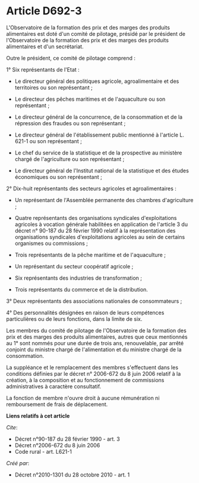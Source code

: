 # Article D692-3

L'Observatoire de la formation des prix et des marges des produits alimentaires est doté d'un comité de pilotage, présidé par
le président de l'Observatoire de la formation des prix et des marges des produits alimentaires et d'un secrétariat. 

Outre le président, ce comité de pilotage comprend : 

1° Six représentants de l'Etat :

- Le directeur général des politiques agricole, agroalimentaire et des territoires ou son représentant ;

- Le directeur des pêches maritimes et de l'aquaculture ou son représentant ;

- Le directeur général de la concurrence, de la consommation et de la répression des fraudes ou son représentant ;

- Le directeur général de l'établissement public mentionné à l'article L. 621-1 ou son représentant ;

- Le chef du service de la statistique et de la prospective au ministère chargé de l'agriculture ou son représentant ;

- Le directeur général de l'Institut national de la statistique et des études économiques ou son représentant ; 

2° Dix-huit représentants des secteurs agricoles et agroalimentaires :

- Un représentant de l'Assemblée permanente des chambres d'agriculture ;

- Quatre représentants des organisations syndicales d'exploitations agricoles à vocation générale habilitées en application
de l'article 3 du décret n° 90-187 du 28 février 1990 relatif à la représentation des organisations syndicales
d'exploitations agricoles au sein de certains organismes ou commissions ;

- Trois représentants de la pêche maritime et de l'aquaculture ;

- Un représentant du secteur coopératif agricole ;

- Six représentants des industries de transformation ;

- Trois représentants du commerce et de la distribution. 

3° Deux représentants des associations nationales de consommateurs ; 

4° Des personnalités désignées en raison de leurs compétences particulières ou de leurs fonctions, dans la limite de six. 

Les membres du comité de pilotage de l'Observatoire de la formation des prix et des marges des produits alimentaires, autres
que ceux mentionnés au 1° sont nommés pour une durée de trois ans, renouvelable, par arrêté conjoint du ministre chargé de
l'alimentation et du ministre chargé de la consommation. 

La suppléance et le remplacement des membres s'effectuent dans les conditions définies par le décret n° 2006-672 du 8 juin
2006 relatif à la création, à la composition et au fonctionnement de commissions administratives à caractère consultatif. 

La fonction de membre n'ouvre droit à aucune rémunération ni remboursement de frais de déplacement.

**Liens relatifs à cet article**

_Cite_:

  - Décret n°90-187 du 28 février 1990 - art. 3
  - Décret n°2006-672 du 8 juin 2006
  - Code rural - art. L621-1

_Créé par_:

  - Décret n°2010-1301 du 28 octobre 2010 - art. 1
